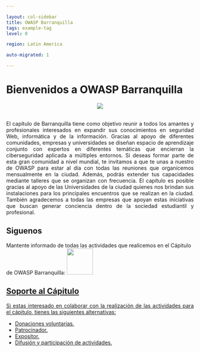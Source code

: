 ```yaml
---

layout: col-sidebar
title: OWASP Barranquilla
tags: example-tag
level: 0

region: Latin America

auto-migrated: 1

---
```



<h1>Bienvenidos a OWASP Barranquilla</h1>


<td><center> <img src="https://www.owasp.org/images/thumb/d/dc/Barranquilla_Chapter.png/900px-Barranquilla_Chapter.png" wstyle="max-width:100%;width:auto;height:auto;"> </center></td> 
<br>
<p ALIGN="justify"> El capítulo de Barranquilla tiene como objetivo reunir a todos los amantes y profesionales interesados en expandir sus conocimientos en seguridad Web, informática y de la información. Gracias al apoyo de diferentes comunidades, empresas y universidades se diseñan espacio de aprendizaje conjunto con expertos en diferentes temáticas que encierran la ciberseguridad aplicada a múltiples entornos. Si deseas formar parte de esta gran comunidad a nivel mundial, te invitamos a que te unas a nuestro de OWASP para estar al día con todas las reuniones que organicemos mensualmente en la ciudad. Además, podrás extender tus capacidades mediante talleres que se organizan con frecuencia. El capítulo es posible gracias al apoyo de las Universidades de la ciudad quienes nos brindan sus instalaciones para los principales encuentros que se realizan en la ciudad. También agradecemos a todas las empresas que apoyan estas iniciativas que buscan generar conciencia dentro de la sociedad estudiantil y profesional.

<h2>Siguenos</h2>
Mantente informado de todas las actividades que realicemos en el Cápitulo de OWASP Barranquilla:
<a href="http://www.twitter.com/owaspbaq" rel="nofollow"> <img src="https://www.owasp.org/images/d/d0/Twitterelvin.png" width="70" height="70">

<h2>Soporte al Cápitulo</h2>
<p ALIGN="justify">Si estas interesado en colaborar con la realización de las actividades para el cápitulo, tienes las siguientes alternativas:
<br>
<ul>
  <li> Donaciones voluntarias.</li>
  <li> Patrocinador.</li>
  <li> Expositor.</li>
  <li> Difusión y participación de actividades.</li>
</ul>
